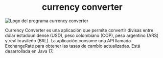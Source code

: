 <h1 align="center"> currency converter </h1>

![Logo del programa currency converter](https://github.com/AdrianJMartinezC/conversor-de-monedas/assets/162757382/b7a02ce6-7ec9-4072-b096-05ea18756b95)

Currency Converter es una aplicación que permite convertir divisas entre dólar estadounidense (USD), peso colombiano (COP), peso argentino (ARS) y real brasileño (BRL). La aplicación consume una API llamada ExchangeRate para obtener las tasas de cambio actualizadas. Está desarrollada en Java 17.
